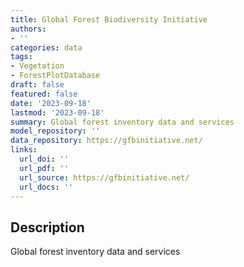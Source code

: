 ```yaml
---
title: Global Forest Biodiversity Initiative
authors:
- ''
categories: data
tags:
- Vegetation
- ForestPlotDatabase
draft: false
featured: false
date: '2023-09-18'
lastmod: '2023-09-18'
summary: Global forest inventory data and services
model_repository: ''
data_repository: https://gfbinitiative.net/
links:
  url_doi: ''
  url_pdf: ''
  url_source: https://gfbinitiative.net/
  url_docs: ''
---
```


## Description

Global forest inventory data and services

